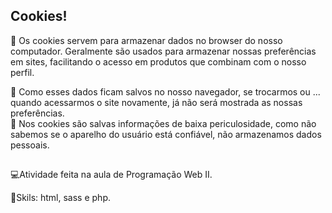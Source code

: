 ## Cookies! 

🍪 Os cookies servem para armazenar dados no browser do nosso computador. Geralmente são usados para armazenar nossas preferências em sites, 
facilitando o acesso em produtos que combinam com o nosso perfil.

🍪 Como esses dados ficam salvos no nosso navegador, se trocarmos ou ... quando acessarmos o site novamente, já não será mostrada as nossas preferências. <br>
🔶 Nos cookies são salvas informações de baixa periculosidade, como não sabemos se o aparelho do usuário está confiável, não armazenamos dados pessoais.

##

💻Atividade feita na aula de Programação Web II.

🚀Skils: html, sass e php.
